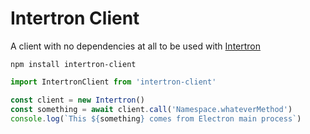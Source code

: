 # Intertron Client

A client with no dependencies at all to be used with [Intertron](https://github.com/AragonOne/intertron)

`npm install intertron-client`

```javascript
import IntertronClient from 'intertron-client'

const client = new Intertron()
const something = await client.call('Namespace.whateverMethod')
console.log(`This ${something} comes from Electron main process`)
```
